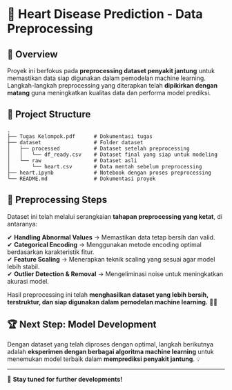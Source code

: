 # 💖 Heart Disease Prediction - Data Preprocessing

## 📌 **Overview**
Proyek ini berfokus pada **preprocessing dataset penyakit jantung** untuk memastikan data siap digunakan dalam pemodelan machine learning. Langkah-langkah preprocessing yang diterapkan telah **dipikirkan dengan matang** guna meningkatkan kualitas data dan performa model prediksi.

## 📂 **Project Structure**
```
.
├── Tugas Kelompok.pdf      # Dokumentasi tugas
├── dataset                 # Folder dataset
│   ├── processed           # Dataset setelah preprocessing
│   │   └── df_ready.csv    # Dataset final yang siap untuk modeling
│   └── raw                 # Dataset asli
│       └── heart.csv       # Data mentah sebelum preprocessing
├── heart.ipynb             # Notebook dengan proses preprocessing
└── README.md               # Dokumentasi proyek
```

## 🔎 **Preprocessing Steps**
Dataset ini telah melalui serangkaian **tahapan preprocessing yang ketat**, di antaranya:

✔ **Handling Abnormal Values** → Memastikan data tetap bersih dan valid.  
✔ **Categorical Encoding** → Menggunakan metode encoding optimal berdasarkan karakteristik fitur.  
✔ **Feature Scaling** → Menerapkan teknik scaling yang sesuai agar model lebih stabil.  
✔ **Outlier Detection & Removal** → Mengeliminasi noise untuk meningkatkan akurasi model.  

Hasil preprocessing ini telah **menghasilkan dataset yang lebih bersih, terstruktur, dan siap digunakan dalam pemodelan machine learning.** 🚀🔥

## 🏆 **Next Step: Model Development**
Dengan dataset yang telah diproses dengan optimal, langkah berikutnya adalah **eksperimen dengan berbagai algoritma machine learning** untuk menemukan model terbaik dalam **memprediksi penyakit jantung**. 💡

---

🚀 **Stay tuned for further developments!**